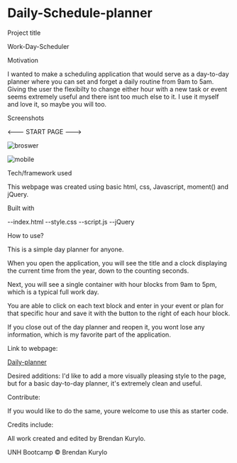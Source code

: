 # Daily-Schedule-planner

Project title

Work-Day-Scheduler

Motivation

I wanted to make a scheduling application that would serve as a day-to-day planner where you can set and forget a daily routine from 9am to 5am. Giving the user
the flexibilty to change either hour with a new task or event seems extremely useful and there isnt too much else to it. I use it myself and love it, so maybe you will too.

Screenshots

<--- START PAGE --->

![broswer](https://user-images.githubusercontent.com/59030105/116618139-ad78aa00-a90c-11eb-81f0-3715b0508b4b.png)

![mobile](https://user-images.githubusercontent.com/59030105/116617270-a3a27700-a90b-11eb-9aca-c7d3195a51b6.png)

Tech/framework used

This webpage was created using basic html, css, Javascript, moment() and jQuery.

Built with

--index.html --style.css --script.js --jQuery

How to use?

This is a simple day planner for anyone.

When you open the application, you will see the title and a clock displaying the current time from the year, down to the counting seconds.

Next, you will see a single container with hour blocks from 9am to 5pm, which is a typical full work day.

You are able to click on each text block and enter in your event or plan for that specific hour and save it with the button to the right of each hour block.

If you close out of the day planner and reopen it, you wont lose any information, which is my favorite part of the application.

Link to webpage:

[Daily-planner](https://bkrendan12.github.io/Daily-Schedule-planner/)

Desired additions: I'd like to add a more visually pleasing style to the page, but for a basic day-to-day planner, it's extremely clean and useful.

Contribute:

If you would like to do the same, youre welcome to use this as starter code.

Credits include:

All work created and edited by Brendan Kurylo.

UNH Bootcamp © Brendan Kurylo
